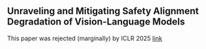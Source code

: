 ## Unraveling and Mitigating Safety Alignment Degradation of Vision-Language Models

This paper was rejected (marginally) by ICLR 2025 [link](https://openreview.net/forum?id=EEWpE9cR27)